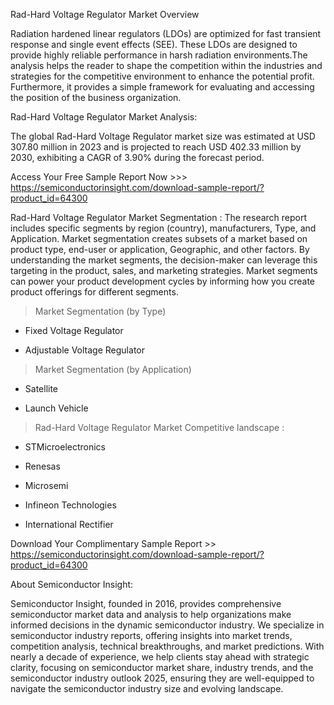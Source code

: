 Rad-Hard Voltage Regulator Market Overview

Radiation hardened linear regulators (LDOs) are optimized for fast transient response and single event effects (SEE). These LDOs are designed to provide highly reliable performance in harsh radiation environments.The analysis helps the reader to shape the competition within the industries and strategies for the competitive environment to enhance the potential profit. Furthermore, it provides a simple framework for evaluating and accessing the position of the business organization.

Rad-Hard Voltage Regulator Market Analysis:

The global Rad-Hard Voltage Regulator market size was estimated at USD 307.80 million in 2023 and is projected to reach USD 402.33 million by 2030, exhibiting a CAGR of 3.90% during the forecast period.

Access Your Free Sample Report Now >>> https://semiconductorinsight.com/download-sample-report/?product_id=64300

Rad-Hard Voltage Regulator Market Segmentation :
The research report includes specific segments by region (country), manufacturers, Type, and Application. Market segmentation creates subsets of a market based on product type, end-user or application, Geographic, and other factors. By understanding the market segments, the decision-maker can leverage this targeting in the product, sales, and marketing strategies. Market segments can power your product development cycles by informing how you create product offerings for different segments.

>Market Segmentation (by Type)

-  Fixed Voltage Regulator

-  Adjustable Voltage Regulator

>Market Segmentation (by Application)

-  Satellite

-  Launch Vehicle

>Rad-Hard Voltage Regulator Market Competitive landscape :

-  STMicroelectronics

-  Renesas

-  Microsemi

-  Infineon Technologies

-  International Rectifier

Download Your Complimentary Sample Report >> https://semiconductorinsight.com/download-sample-report/?product_id=64300

About Semiconductor Insight:

Semiconductor Insight, founded in 2016, provides comprehensive semiconductor market data and analysis to help organizations make informed decisions in the dynamic semiconductor industry. We specialize in semiconductor industry reports, offering insights into market trends, competition analysis, technical breakthroughs, and market predictions. With nearly a decade of experience, we help clients stay ahead with strategic clarity, focusing on semiconductor market share, industry trends, and the semiconductor industry outlook 2025, ensuring they are well-equipped to navigate the semiconductor industry size and evolving landscape. 

